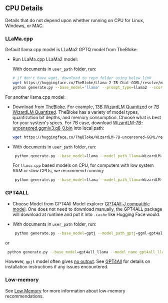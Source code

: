 ## CPU Details

Details that do not depend upon whether running on CPU for Linux, Windows, or MAC.

### LLaMa.cpp 

Default llama.cpp model is LLaMa2 GPTQ model from TheBloke:
 
* Run LLaMa.cpp LLaMa2 model:

    With documents in `user_path` folder, run:
   ```bash
   # if don't have wget, download to repo folder using below link
   wget https://huggingface.co/TheBloke/Llama-2-7B-Chat-GGML/resolve/main/llama-2-7b-chat.ggmlv3.q8_0.bin
   python generate.py --base_model='llama' --prompt_type=llama2 --score_model=None --langchain_mode='UserData' --user_path=user_path
   ```

For another llama.cpp model:

* Download from [TheBloke](https://huggingface.co/TheBloke).  For example, [13B WizardLM Quantized](https://huggingface.co/TheBloke/wizardLM-13B-1.0-GGML) or [7B WizardLM Quantized](https://huggingface.co/TheBloke/WizardLM-7B-uncensored-GGML).  TheBloke has a variety of model types, quantization bit depths, and memory consumption.  Choose what is best for your system's specs.  For 7B case, download [WizardLM-7B-uncensored.ggmlv3.q8_0.bin](https://huggingface.co/TheBloke/WizardLM-7B-uncensored-GGML/resolve/main/WizardLM-7B-uncensored.ggmlv3.q8_0.bin) into local path:
   ```bash
   wget https://huggingface.co/TheBloke/WizardLM-7B-uncensored-GGML/resolve/main/WizardLM-7B-uncensored.ggmlv3.q8_0.bin
   ```
* With documents in `user_path` folder, run:
  ```bash
   python generate.py --base_model=llama --model_path_llama=WizardLM-7B-uncensored.ggmlv3.q8_0.bin --score_model=None --langchain_mode='UserData' --user_path=user_path
  ```
  For `llama.cpp` based models on CPU, for computers with low system RAM or slow CPUs, we recommend running:
  ```bash
   python generate.py --base_model=llama --model_path_llama=WizardLM-7B-uncensored.ggmlv3.q8_0.bin --llamacpp_dict="{'use_mlock':False,'n_batch':256}" --max_seq_len=512 --score_model=None --langchain_mode='UserData' --user_path=user_path
  ```

### GPT4ALL

* Choose Model from GPT4All Model explorer [GPT4All-J compatible model](https://gpt4all.io/index.html). One does not need to download manually, the GPT4ALL package will download at runtime and put it into `.cache` like Hugging Face would.

* With documents in `user_path` folder, run:
  ```bash
   python generate.py --base_model=gptj --model_path_gptj=ggml-gpt4all-j-v1.3-groovy.bin --score_model=None --langchain_mode='UserData' --user_path=user_path
  ```
or
  ```bash
   python generate.py --base_model=gpt4all_llama --model_name_gpt4all_llama=ggml-wizardLM-7B.q4_2.bin --score_model=None --langchain_mode='UserData' --user_path=user_path
  ```
   However, `gpjt` model often gives [no output](FAQ.md#gpt4all-not-producing-output).  See [GPT4All](https://github.com/nomic-ai/gpt4all) for details on installation instructions if any issues encountered.

### Low-memory

See [Low Memory](FAQ.md#low-memory-mode) for more information about low-memory recommendations.

